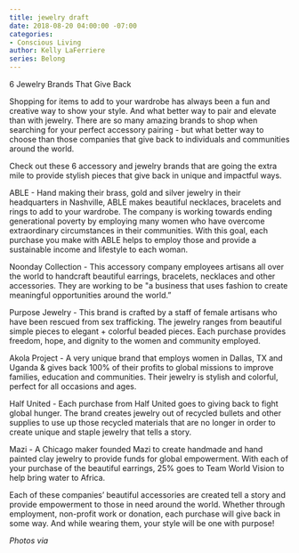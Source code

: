 ```yaml
---
title: jewelry draft
date: 2018-08-20 04:00:00 -07:00
categories:
- Conscious Living
author: Kelly LaFerriere
series: Belong
---
```


6 Jewelry Brands That Give Back

Shopping for items to add to your wardrobe has always been a fun and creative way to show your style.  And what better way to pair and elevate than with jewelry. There are so many amazing brands to shop when searching for your perfect accessory pairing - but what better way to choose than those companies that give back to individuals and communities around the world. 

Check out these 6 accessory and jewelry brands that are going the extra mile to provide stylish pieces that give back in unique and impactful ways.

ABLE - Hand making their brass, gold and silver jewelry in their headquarters in Nashville, ABLE makes beautiful necklaces, bracelets and rings to add to your wardrobe. The company is working towards ending generational poverty by employing many women who have overcome extraordinary circumstances in their communities. With this goal, each purchase you make with ABLE helps to employ those and provide a sustainable income and lifestyle to each woman.

Noonday Collection - This accessory company employees artisans all over the world to handcraft beautiful earrings, bracelets, necklaces and other accessories. They are working to be "a business that uses fashion to create meaningful opportunities around the world.”

Purpose Jewelry - This brand is crafted by a staff of female artisans who have been rescued from sex trafficking. The jewelry ranges from beautiful simple pieces to elegant + colorful beaded pieces. Each purchase provides freedom, hope, and dignity to the women and community employed.

Akola Project - A very unique brand that employs women in Dallas, TX and Uganda & gives back 100% of their profits to global missions to improve families, education and communities. Their jewelry is stylish and colorful, perfect for all occasions and ages.

Half United - Each purchase from Half United goes to giving back to fight global hunger. The brand creates jewelry out of recycled bullets and other supplies to use up those recycled materials that are no longer in order to create unique and staple jewelry that tells a story.

Mazi - A Chicago maker founded Mazi to create handmade and hand painted clay jewelry to provide funds for global empowerment. With each of your purchase of the beautiful earrings, 25% goes to Team World Vision to help bring water to Africa.

Each of these companies’ beautiful accessories are created tell a story and provide empowerment to those in need around the world. Whether through employment, non-profit work or donation, each purchase will give back in some way. And while wearing them, your style will be one with purpose!

_Photos via_